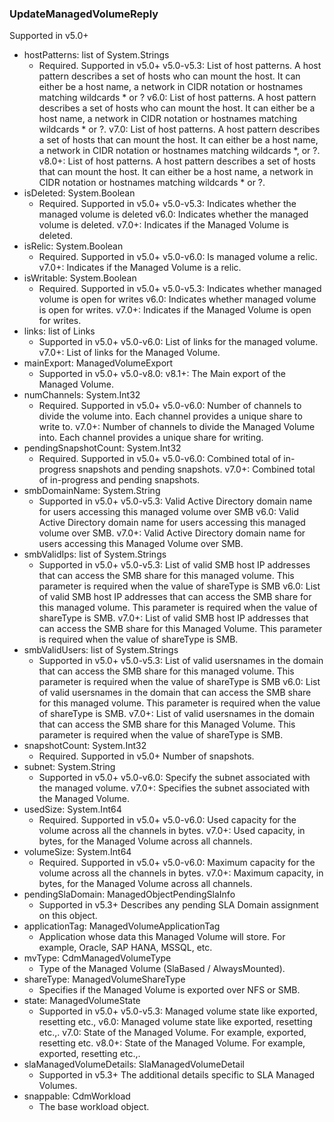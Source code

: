### UpdateManagedVolumeReply
Supported in v5.0+

- hostPatterns: list of System.Strings
  - Required. Supported in v5.0+
  v5.0-v5.3: List of host patterns. A host pattern describes a set of hosts who can mount the host. It can either be a host name, a network in CIDR notation or hostnames matching wildcards * or ?
  v6.0: List of host patterns. A host pattern describes a set of hosts who can mount the host. It can either be a host name, a network in CIDR notation or hostnames matching wildcards * or ?.
  v7.0: List of host patterns. A host pattern describes a set of hosts that can mount the host. It can either be a host name, a network in CIDR notation or hostnames matching wildcards *, or ?.
  v8.0+: List of host patterns. A host pattern describes a set of hosts that can mount the host. It can either be a host name, a network in CIDR notation or hostnames matching wildcards * or ?.
- isDeleted: System.Boolean
  - Required. Supported in v5.0+
  v5.0-v5.3: Indicates whether the managed volume is deleted
  v6.0: Indicates whether the managed volume is deleted.
  v7.0+: Indicates if the Managed Volume is deleted.
- isRelic: System.Boolean
  - Required. Supported in v5.0+
  v5.0-v6.0: Is managed volume a relic.
  v7.0+: Indicates if the Managed Volume is a relic.
- isWritable: System.Boolean
  - Required. Supported in v5.0+
  v5.0-v5.3: Indicates whether managed volume is open for writes
  v6.0: Indicates whether managed volume is open for writes.
  v7.0+: Indicates if the Managed Volume is open for writes.
- links: list of Links
  - Supported in v5.0+
  v5.0-v6.0: List of links for the managed volume.
  v7.0+: List of links for the Managed Volume.
- mainExport: ManagedVolumeExport
  - Supported in v5.0+
  v5.0-v8.0:
  v8.1+: The Main export of the Managed Volume.
- numChannels: System.Int32
  - Required. Supported in v5.0+
  v5.0-v6.0: Number of channels to divide the volume into. Each channel provides a unique share to write to.
  v7.0+: Number of channels to divide the Managed Volume into. Each channel provides a unique share for writing.
- pendingSnapshotCount: System.Int32
  - Required. Supported in v5.0+
  v5.0-v6.0: Combined total of in-progress snapshots and pending snapshots.
  v7.0+: Combined total of in-progress and pending snapshots.
- smbDomainName: System.String
  - Supported in v5.0+
  v5.0-v5.3: Valid Active Directory domain name for users accessing this managed volume over SMB
  v6.0: Valid Active Directory domain name for users accessing this managed volume over SMB.
  v7.0+: Valid Active Directory domain name for users accessing this Managed Volume over SMB.
- smbValidIps: list of System.Strings
  - Supported in v5.0+
  v5.0-v5.3: List of valid SMB host IP addresses that can access the SMB share for this managed volume. This parameter is required when the value of shareType is SMB
  v6.0: List of valid SMB host IP addresses that can access the SMB share for this managed volume. This parameter is required when the value of shareType is SMB.
  v7.0+: List of valid SMB host IP addresses that can access the SMB share for this Managed Volume. This parameter is required when the value of shareType is SMB.
- smbValidUsers: list of System.Strings
  - Supported in v5.0+
  v5.0-v5.3: List of valid usersnames in the domain that can access the SMB share for this managed volume. This parameter is required when the value of shareType is SMB
  v6.0: List of valid usersnames in the domain that can access the SMB share for this managed volume. This parameter is required when the value of shareType is SMB.
  v7.0+: List of valid usersnames in the domain that can access the SMB share for this Managed Volume. This parameter is required when the value of shareType is SMB.
- snapshotCount: System.Int32
  - Required. Supported in v5.0+
  Number of snapshots.
- subnet: System.String
  - Supported in v5.0+
  v5.0-v6.0: Specify the subnet associated with the managed volume.
  v7.0+: Specifies the subnet associated with the Managed Volume.
- usedSize: System.Int64
  - Required. Supported in v5.0+
  v5.0-v6.0: Used capacity for the volume across all the channels in bytes.
  v7.0+: Used capacity, in bytes, for the Managed Volume across all channels.
- volumeSize: System.Int64
  - Required. Supported in v5.0+
  v5.0-v6.0: Maximum capacity for the volume across all the channels in bytes.
  v7.0+: Maximum capacity, in bytes, for the Managed Volume across all channels.
- pendingSlaDomain: ManagedObjectPendingSlaInfo
  - Supported in v5.3+
  Describes any pending SLA Domain assignment on this object.
- applicationTag: ManagedVolumeApplicationTag
  - Application whose data this Managed Volume will store. For example, Oracle, SAP HANA, MSSQL, etc.
- mvType: CdmManagedVolumeType
  - Type of the Managed Volume (SlaBased / AlwaysMounted).
- shareType: ManagedVolumeShareType
  - Specifies if the Managed Volume is exported over NFS or SMB.
- state: ManagedVolumeState
  - Supported in v5.0+
  v5.0-v5.3: Managed volume state like exported, resetting etc.,
  v6.0: Managed volume state like exported, resetting etc.,.
  v7.0: State of the Managed Volume. For example, exported, resetting etc.
  v8.0+: State of the Managed Volume. For example, exported, resetting etc.,.
- slaManagedVolumeDetails: SlaManagedVolumeDetail
  - Supported in v5.3+
  The additional details specific to SLA Managed Volumes.
- snappable: CdmWorkload
  - The base workload object.
